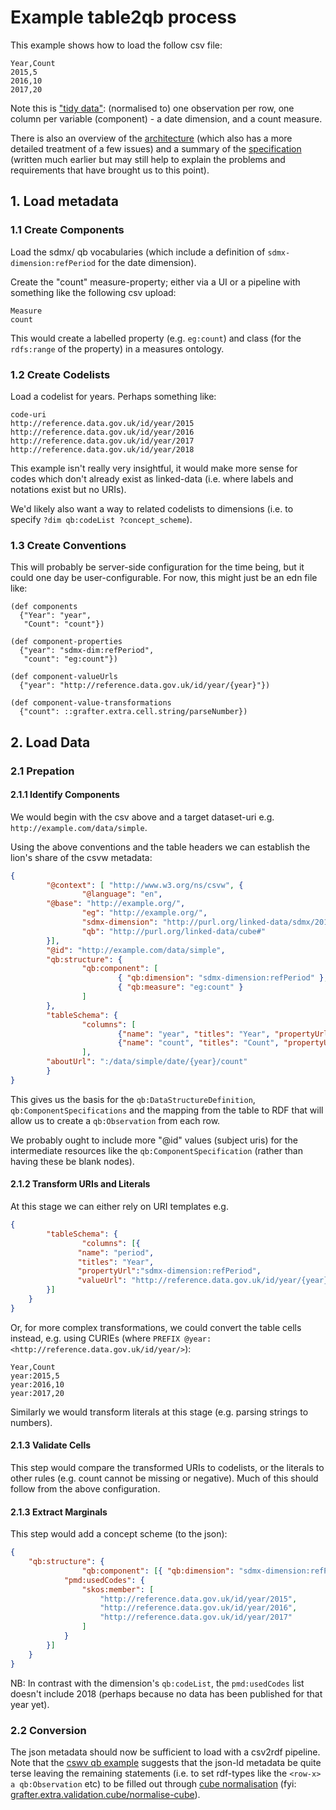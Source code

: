 # Example table2qb process

This example shows how to load the follow csv file:

```csv
Year,Count
2015,5
2016,10
2017,20
```

Note this is ["tidy data"](http://vita.had.co.nz/papers/tidy-data.pdf): (normalised to) one observation per row, one column per variable (component) - a date dimension, and a count measure.

There is also an overview of the [architecture](./architecture.md) (which also has a more detailed treatment of a few issues) and a summary of the [specification](./specification.md) (written much earlier but may still help to explain the problems and requirements that have brought us to this point).

## 1. Load metadata

### 1.1 Create Components

Load the sdmx/ qb vocabularies (which include a definition of `sdmx-dimension:refPeriod` for the date dimension).

Create the "count" measure-property; either via a UI or a pipeline with something like the following csv upload:

```csv
Measure
count
```

This would create a labelled property (e.g. `eg:count`) and class (for the `rdfs:range` of the property) in a measures ontology.

### 1.2 Create Codelists

Load a codelist for years. Perhaps something like:

```csv
code-uri
http://reference.data.gov.uk/id/year/2015
http://reference.data.gov.uk/id/year/2016
http://reference.data.gov.uk/id/year/2017
http://reference.data.gov.uk/id/year/2018
```

This example isn't really very insightful, it would make more sense for codes which don't already exist as linked-data (i.e. where labels and notations exist but no URIs).

We'd likely also want a way to related codelists to dimensions (i.e. to specify `?dim qb:codeList ?concept_scheme`).

### 1.3 Create Conventions

This will probably be server-side configuration for the time being, but it could one day be user-configurable. For now, this might just be an edn file like:

```edn
(def components
  {"Year": "year",
   "Count": "count"})

(def component-properties
  {"year": "sdmx-dim:refPeriod",
   "count": "eg:count"})

(def component-valueUrls
  {"year": "http://reference.data.gov.uk/id/year/{year}"})

(def component-value-transformations
  {"count": ::grafter.extra.cell.string/parseNumber})
```




## 2. Load Data

### 2.1 Prepation

#### 2.1.1 Identify Components

We would begin with the csv above and a target dataset-uri e.g. `http://example.com/data/simple`.

Using the above conventions and the table headers we can establish the lion's share of the csvw metadata:

```json
{
        "@context": [ "http://www.w3.org/ns/csvw", {
                "@language": "en",
		"@base": "http://example.org/",
                "eg": "http://example.org/",
                "sdmx-dimension": "http://purl.org/linked-data/sdmx/2010/dimension#",
                "qb": "http://purl.org/linked-data/cube#"
        }],
        "@id": "http://example.com/data/simple",
        "qb:structure": {
                "qb:component": [
                        { "qb:dimension": "sdmx-dimension:refPeriod" },
                        { "qb:measure": "eg:count" }
                ]
        },
        "tableSchema": {
                "columns": [
                        {"name": "year", "titles": "Year", "propertyUrl":"sdmx-dimension:refPeriod"},
                        {"name": "count", "titles": "Count", "propertyUrl":"eg:count"} 
                ],
		"aboutUrl": ":/data/simple/date/{year}/count"
        }
}
```

This gives us the basis for the `qb:DataStructureDefinition`, `qb:ComponentSpecifications` and the mapping from the table to RDF that will allow us to create a `qb:Observation` from each row.

We probably ought to include more "@id" values (subject uris) for the intermediate resources like the `qb:ComponentSpecification` (rather than having these be blank nodes).

#### 2.1.2 Transform URIs and Literals

At this stage we can either rely on URI templates e.g.

```json
{
        "tableSchema": {
                "columns": [{
			   "name": "period",
			   "titles": "Year",
			   "propertyUrl":"sdmx-dimension:refPeriod",
			   "valueUrl": "http://reference.data.gov.uk/id/year/{year}"
		}]
	}
}
```

Or, for more complex transformations, we could convert the table cells instead, e.g. using CURIEs (where `PREFIX @year: <http://reference.data.gov.uk/id/year/>`):

```csv
Year,Count
year:2015,5
year:2016,10
year:2017,20
```

Similarly we would transform literals at this stage (e.g. parsing strings to numbers).

#### 2.1.3 Validate Cells

This step would compare the transformed URIs to codelists, or the literals to other rules (e.g. count cannot be missing or negative). Much of this should follow from the above configuration.

#### 2.1.3 Extract Marginals

This step would add a concept scheme (to the json):


```json
{
	"qb:structure": {
                "qb:component": [{ "qb:dimension": "sdmx-dimension:refPeriod",
			"pmd:usedCodes": {
				"skos:member": [
					"http://reference.data.gov.uk/id/year/2015",
					"http://reference.data.gov.uk/id/year/2016",
					"http://reference.data.gov.uk/id/year/2017"
				]
			}
		}]
	}
}
```

NB: In contrast with the dimension's `qb:codeList`, the `pmd:usedCodes` list doesn't include 2018 (perhaps because no data has been published for that year yet).

### 2.2 Conversion

The json metadata should now be sufficient to load with a csv2rdf pipeline. Note that the [cswv qb example](https://github.com/w3c/csvw/blob/gh-pages/examples/rdf-data-cube-example.md) suggests that the json-ld metadata be quite terse leaving the remaining statements (i.e. to set rdf-types like the `<row-x> a qb:Observation` etc) to be filled out through [cube normalisation](https://www.w3.org/TR/vocab-data-cube/#normalize) (fyi: [grafter.extra.validation.cube/normalise-cube](https://github.com/Swirrl/grafter-extra/blob/master/src/grafter/extra/validation/cube.clj#L22-L26)).
